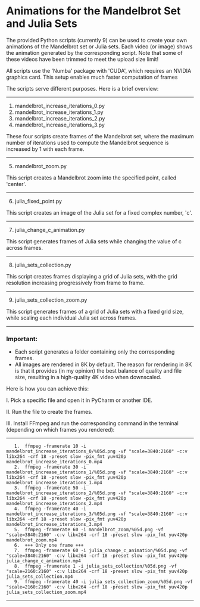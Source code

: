 # Animations for the Mandelbrot Set and Julia Sets

The provided Python scripts (currently 9) can be used to create your own animations of the Mandelbrot set or Julia sets.
Each video (or image) shows the animation generated by the corresponding script. 
Note that some of these videos have been trimmed to meet the upload size limit!

All scripts use the 'Numba' package with 'CUDA', which requires an NVIDIA graphics card. 
This setup enables much faster computation of frames

The scripts serve different purposes. Here is a brief overview:

-----------------------------------------------------------------------------------------------       
  1. mandelbrot_increase_iterations_0.py 
  2. mandelbrot_increase_iterations_1.py
  3. mandelbrot_increase_iterations_2.py
  4. mandelbrot_increase_iterations_3.py
     
These four scripts create frames of the Mandelbrot set, where the maximum number of iterations used to compute the Mandelbrot sequence is increased by 1 with each frame.

-----------------------------------------------------------------------------------------------       
  5. mandelbrot_zoom.py
     
This script creates a Mandelbrot zoom into the specified point, called 'center'.

-----------------------------------------------------------------------------------------------       

  6. julia_fixed_point.py
     
This script creates an image of the Julia set for a fixed complex number, 'c'.

-----------------------------------------------------------------------------------------------       

  7. julia_change_c_animation.py
      
This script generates frames of Julia sets while changing the value of c across frames.

-----------------------------------------------------------------------------------------------       

  8. julia_sets_collection.py
      
This script creates frames displaying a grid of Julia sets, with the grid resolution increasing progressively from frame to frame.

-----------------------------------------------------------------------------------------------       

  9. julia_sets_collection_zoom.py
      
This script generates frames of a grid of Julia sets with a fixed grid size, while scaling each individual Julia set across frames.

-----------------------------------------------------------------------------------------------       
      
### Important: 
  - Each script generates a folder containing only the corresponding frames.
  - All images are rendered in 8K by default.
The reason for rendering in 8K is that it provides (in my opinion) the best balance of quality and file size, resulting in a high-quality 4K video when downscaled.

Here is how you can achieve this: 

I.    Pick a specific file and open it in PyCharm or another IDE.

II.   Run the file to create the frames.

III.  Install FFmpeg and run the corresponding command in the terminal (depending on which frames you rendered):

-----------------------------------------------------------------------------------------------       
       1.  ffmpeg -framerate 10 -i mandelbrot_increase_iterations_0/%05d.png -vf "scale=3840:2160" -c:v libx264 -crf 18 -preset slow -pix_fmt yuv420p mandelbrot_increase_iterations_0.mp4
       2.  ffmpeg -framerate 30 -i mandelbrot_increase_iterations_1/%05d.png -vf "scale=3840:2160" -c:v libx264 -crf 18 -preset slow -pix_fmt yuv420p mandelbrot_increase_iterations_1.mp4
       3.  ffmpeg -framerate 50 -i mandelbrot_increase_iterations_2/%05d.png -vf "scale=3840:2160" -c:v libx264 -crf 18 -preset slow -pix_fmt yuv420p mandelbrot_increase_iterations_2.mp4
       4.  ffmpeg -framerate 40 -i mandelbrot_increase_iterations_3/%05d.png -vf "scale=3840:2160" -c:v libx264 -crf 18 -preset slow -pix_fmt yuv420p mandelbrot_increase_iterations_3.mp4      
       5.  ffmpeg -framerate 60 -i mandelbrot_zoom/%05d.png -vf "scale=3840:2160" -c:v libx264 -crf 18 -preset slow -pix_fmt yuv420p mandelbrot_zoom.mp4
       6.  +++ Only one frame +++
       7.  ffmpeg -framerate 60 -i julia_change_c_animation/%05d.png -vf "scale=3840:2160" -c:v libx264 -crf 18 -preset slow -pix_fmt yuv420p julia_change_c_animation.mp4
       8.  ffmpeg -framerate 1 -i julia_sets_collection/%05d.png -vf "scale=2160:2160" -c:v libx264 -crf 18 -preset slow -pix_fmt yuv420p julia_sets_collection.mp4
       9.  ffmpeg -framerate 40 -i julia_sets_collection_zoom/%05d.png -vf "scale=2160:2160" -c:v libx264 -crf 18 -preset slow -pix_fmt yuv420p julia_sets_collection_zoom.mp4
-----------------------------------------------------------------------------------------------       


